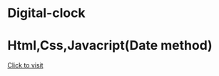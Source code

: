 # Digital-clock
# Html,Css,Javacript(Date method)
[Click to visit](https://amitepic.github.io/Digital-clock/)
